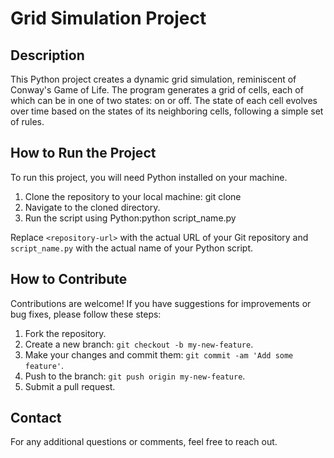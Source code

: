 
# Grid Simulation Project

## Description

This Python project creates a dynamic grid simulation, reminiscent of Conway's Game of Life. The program generates a grid of cells, each of which can be in one of two states: on or off. The state of each cell evolves over time based on the states of its neighboring cells, following a simple set of rules.

## How to Run the Project

To run this project, you will need Python installed on your machine.

1. Clone the repository to your local machine: git clone <repository-url>
2. Navigate to the cloned directory.
3. Run the script using Python:python script_name.py

Replace `<repository-url>` with the actual URL of your Git repository and `script_name.py` with the actual name of your Python script.

## How to Contribute

Contributions are welcome! If you have suggestions for improvements or bug fixes, please follow these steps:

1. Fork the repository.
2. Create a new branch: `git checkout -b my-new-feature`.
3. Make your changes and commit them: `git commit -am 'Add some feature'`.
4. Push to the branch: `git push origin my-new-feature`.
5. Submit a pull request.

## Contact

For any additional questions or comments, feel free to reach out.

